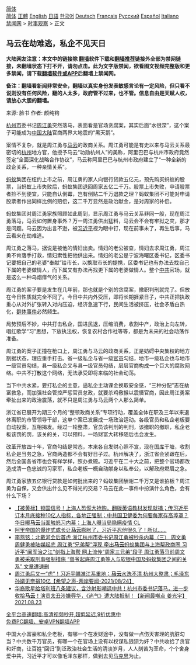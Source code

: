 <!-- 面包屑导航 --> <div class="breadcrumb"><!-- GTranslate: https://gtranslate.io/ -->  <div class="switcher notranslate">  <div class="selected">  <a href="#" onclick="return false;"> 简体</a>  </div>  <div class="option">  <a href="https://www.bannedbook.org" onclick="doGTranslate('zh-CN|zh-CN');jQuery('div.switcher div.selected a').html(jQuery(this).html());return false;" title="简体中文" class="nturl selected"> 简体</a>  <a href="https://www.bannedbook.org/zh-tw/" onclick="doGTranslate('zh-CN|zh-TW');jQuery('div.switcher div.selected a').html(jQuery(this).html());return false;" title="繁體中文" class="nturl"> 正體</a>  <a href="https://www.bannedbook.org/en/" onclick="doGTranslate('zh-CN|en');jQuery('div.switcher div.selected a').html(jQuery(this).html());return false;" title="English" class="nturl"> English</a>  <a href="https://www.bannedbook.org/ja/" onclick="doGTranslate('zh-CN|ja');jQuery('div.switcher div.selected a').html(jQuery(this).html());return false;" title="日本語" class="nturl"> 日語</a>  <a href="https://www.bannedbook.org/ko/" onclick="doGTranslate('zh-CN|ko');jQuery('div.switcher div.selected a').html(jQuery(this).html());return false;" title="한국어" class="nturl"> 한국어</a>  <a href="https://www.bannedbook.org/de/" onclick="doGTranslate('zh-CN|de');jQuery('div.switcher div.selected a').html(jQuery(this).html());return false;" title="Deutsch" class="nturl"> Deutsch</a>  <a href="https://www.bannedbook.org/fr/" onclick="doGTranslate('zh-CN|fr');jQuery('div.switcher div.selected a').html(jQuery(this).html());return false;" title="Français" class="nturl"> Français</a>  <a href="https://www.bannedbook.org/ru/" onclick="doGTranslate('zh-CN|ru');jQuery('div.switcher div.selected a').html(jQuery(this).html());return false;" title="Русский" class="nturl"> Русский</a>  <a href="https://www.bannedbook.org/es/" onclick="doGTranslate('zh-CN|es');jQuery('div.switcher div.selected a').html(jQuery(this).html());return false;" title="Español" class="nturl"> Español</a>  <a href="https://www.bannedbook.org/it/" onclick="doGTranslate('zh-CN|it');jQuery('div.switcher div.selected a').html(jQuery(this).html());return false;" title="Italiano" class="nturl"> Italiano</a>  </div>  </div>      <div class='breadcrumb-sub'><!-- Breadcrumb NavXT 6.3.0 --> <a href="https://www.bannedbook.org/" class="home">禁闻网</a> &gt; <a href="https://www.bannedbook.org/bnews/ssgc/" class="category">时事观察</a> &gt; 正文</div></div><h2>马云在劫难逃，私企不见天日</h2> <p class="notice"><b>大陆网友注意：本文中的链接除 <a href="https://github.com/bannedbook/fanqiang" >翻墙</a>软件下载和<a href="https://github.com/killgcd/justmysocks/blob/master/README.md">翻墙推荐</a>链接外全部为禁网链接，未翻墙状态下打不开，请勿点击。此为文字版禁闻，欲看图文视频完整版和更多禁闻，请下载<a href="https://github.com/bannedbook/fanqiang">翻墙软件或APP</a>后翻墙上禁闻网。</p><p>备注：翻墙看新闻非常安全，翻墙以真实身份发表敏感言论有一定风险，但只看不说则没有任何风险，翻的人太多，政府管不过来，也不管。信息自由是天赋人权，请放心大胆的翻墙。</b></p>  <div class="entry"> <p>来源:&nbsp;脸书                            作者:&nbsp;颜纯钩                                                 </p> <p><a href="https://www.bannedbook.org/bnews/tag/%E6%9D%AD%E5%B7%9E%E5%B8%82/" class="st_tag internal_tag" rel="tag" title="标签 杭州市 下的日志">杭州市</a>委书记<a href="https://www.bannedbook.org/bnews/tag/%e5%91%a8%e6%b1%9f%e5%8b%87/" class="st_tag internal_tag" rel="tag" title="标签 周江勇 下的日志">周江勇</a>突然落马，表面看是官场贪腐案，其实后面“水很深”，这个案子可能成为<span class='wp_keywordlink_affiliate'><a href="https://www.bannedbook.org/" title="中国" target="_blank">中国</a></span><span class='wp_keywordlink_affiliate'><a href="https://www.bannedbook.org/" title="大陆" target="_blank">大陆</a></span>官商两界大地震的“黑天鹅”。</p> <p>案情不复杂，就是周江勇与<a href="https://www.bannedbook.org/bnews/tag/%e9%a9%ac%e4%ba%91/" class="st_tag internal_tag" rel="tag" title="标签 马云 下的日志">马云</a>的政商关系。周江勇可能是有史以来与马云关系最密切的<a href="https://www.bannedbook.org/bnews/tag/%e6%9d%ad%e5%b7%9e/" class="st_tag internal_tag" rel="tag" title="标签 杭州 下的日志">杭州</a>地方官，他授予马云“功勋杭州人”的美称，阿里巴巴与杭州市政府竟然签定“全面深化战略合作协议”，马云称阿里巴巴与杭州市政府建立了“一种全新的政企关系，一种亲情关系”。</p>  <p><a href="https://www.bannedbook.org/bnews/tag/%e8%9a%82%e8%9a%81/" class="st_tag internal_tag" rel="tag" title="标签 蚂蚁 下的日志">蚂蚁</a>集团在纽约上市之前，周江勇的家人向银行贷款五亿元，预先购买蚂蚁的股票，当蚂蚁上市失败后，蚂蚁集团退回周家五亿二千万。股票上市失败，申请股票者捡不到便宜，只能自认倒霉，岂有倒贴二千万退款之理？蚂蚁集团不可能对申请股票者作出同样比例的赔偿，这二千万显然是政治献金，是对周家的补偿。</p> <p>蚂蚁集团对周江勇家族照顾如此周到，显示周江勇与马云关系非同一般，现在周江勇落马，马云如何置身事外？万一周江勇供出猛料，马云会不会有牢狱之灾，那才是问题。马云因为出言不逊，被<a href="https://www.bannedbook.org/bnews/tag/%e4%b9%a0%e8%bf%91%e5%b9%b3/" class="st_tag internal_tag" rel="tag" title="标签 习近平 下的日志">习近平</a>视为眼中钉，现在前事未了，再生后事，马云看来在劫难逃。</p> <p>周江勇之落马，据说是被他的情妇出卖。情妇的老公被查，情妇去求周江勇，周江勇不肯落手打救，情妇索性把他供出来。情妇的老公是宁波海曙区委书记，区委书记要把自己的老婆“奉献”给市长，以换取市长的提携，区委书记也有办法去找自己下属的老婆做情人，而下属又有办法再找更下属的老婆做情人。整个<a href="https://www.bannedbook.org/bnews/tag/%e4%b8%ad%e5%85%b1/" class="st_tag internal_tag" rel="tag" title="标签 中共 下的日志">中共</a>官场，就是这么一种乌烟瘴气的关系。</p>  <p>周江勇的案子要是发生在几年前，那也就是个别的贪腐案，撤职判刑就完了。但放在今日性质就完全不同了。今日中共内外受压，即将长期捱紧日子，中共正把执政重心从对外扩张转入对内压迫，经济急速下行，民间生活被挤压，社会矛盾白热化，<span class='wp_keywordlink_affiliate'><a href="https://www.bannedbook.org/bnews/weiquan/qunti/" title="群体事件" target="_blank">群体事件</a></span>必然频生。</p> <p>局势预后不妙，中共打击私企，国进民退，压缩消费，收割中产，政治上向左转，唱红歌学“习”思想，下放执法权，恢复农村合作社等等，都是为未来的社会动荡作准备。</p> <p>周江勇的案子正撞在枪口上，周江勇与马云的政商关系，正是妨碍中央集权的地方割据状态，理应重手打击。省一级私企与省一级<a href="https://www.bannedbook.org/bnews/tag/%E5%AE%98%E5%91%98/" class="st_tag internal_tag" rel="tag" title="标签 官员 下的日志">官员</a>勾结，地市一级私企也与地市一级官员勾结，县一级私企又与县一级官员勾结，层层官商构成一个巨大的腐败网络。中共不打散这个网络，无法承受即将来临的社会动荡。</p>  <p>当下中共水紧，要打私企的主意，逼私企主动课金换取安全感，“三种分配”志在劫富救急，而加强社会管控严惩官员怠政，就要杀鸡儆猴以震慑官商，因此周江勇案牵扯出来的政治震荡，就不只是周江勇与马云两个人那么简单。</p> <p>浙江省已展开为期三个月的“整顿政商关系”专项行动，覆盖全体在职及三年以来退休离职的市管领导干部，这单个案已发展成一场政治运动。各级官员和私企老板要自动投案，互相揭发。经过一轮整肃，官员该判刑的判刑，该撤职的撤职，私企老板该罚的罚，该关的关，可以预料，一场财富大转移随后也会发生。</p> <p>改革开放四十年，官商勾结是常态，本来各自发财心照不宣，现在国库干塘，收割私企是当务之急，官商两造都不会有好日子过。杭州解决了，浙江省会紧跟在后，然后全国各省市也会有样学样，照办煮碗。习近平在二十大之前，把整个官场都改造成清一色忠诚的习家军，私企老板一概自动献身以私奉公，以解政府燃眉之急。</p>  <p>周江勇家族五亿银行贷款是如何批出来的？蚂蚁集团酬谢二千万又是谁拍板？周江勇为自保，又会供出什么见不得光的交易？马云在此一事件中扮演什么角色，会有什么下场？</p> <ul class='op-related-articles' title='相关阅读'> <li><a href='https://www.bannedbook.org/bnews/bannedvideo/20210826/1613198.html' target='_blank'>【被黄标】锁国信号！上海人恐慌大抢购，翻版英语教材发现就捕；传习近平订本月底接种10亿人指标，各地正强制；中共国卫健委为何要每家存高埠罩？华日曝<b>马云</b>当面触怒习内幕；上海人曝当局隐瞒疫情 CL</a></li> <li><a href='https://www.bannedbook.org/bnews/bannedvideo/20210825/1612593.html' target='_blank'>阿里帝国的爆炸式成长让<b>马云</b>膨胀了，习近平忍他很久了！所以......</a></li> <li><a href='https://www.bannedbook.org/bnews/comments/20210825/1612534.html' target='_blank'>李燕铭：北戴河会后首虎 浙江杭州市委书记周江勇被秒杀内幕（三） 周文勇周健勇被陆媒起底 周江勇“兄弟帮”浮现 牵出<b>马云</b>蚂蚁集团与上海帮政商圈 习近平“闽军治之江”剑指上海帮 网上流传“周家三兄弟”段子 周江勇落马前周文勇被采取刑事强制措施 “兽爷起底周江勇等人与软银中国及蚂蚁集团之间的关系” 文章遭速删</a></li> <li><a href='https://www.bannedbook.org/bnews/comments/20210824/1612388.html' target='_blank'>周江勇后又一“虎”！习近平瞄准江系重地；<b>马云</b>水洗不清 杭州大整肃；毛泽东孙婿无奈捐10亿【希望之声-两岸要闻-2021/08/24】</a></li> <li><a href='https://www.bannedbook.org/bnews/comments/20210824/1611957.html' target='_blank'>华裔歌星给塔利班八条建议，含沙射影嘲讽中共！杭州市委书记落马，进一步收拾<b>马云</b>！演员太丑涉嫌辱华，《尚气》遭大陆抵制！【新闻最嘲点 姜光宇】2021.08.23</a></li> </ul> <p class="texttj"> <a href="https://github.com/bannedbook/fanqiang/wiki/V2ray%E6%9C%BA%E5%9C%BA" target="_blank">全平台高速翻墙:高清视频秒开,超低延迟,9折优惠中</a><br/> <a href="https://github.com/bannedbook/fanqiang/wiki/%E7%A6%81%E9%97%BB%E7%BD%91%E5%AE%89%E5%8D%93%E7%BF%BB%E5%A2%99%E6%96%B0%E9%97%BBAPP" target="_blank">免费PC翻墙、安卓VPN翻墙APP</a></p><p>中国大小富豪和私企老板，有哪一个在发财途中，没有做一点伤天害理的肮脏勾当？中共数千万官员，有哪一个在官场上没有以权谋私狼狈为奸？中共收拾了贪官和奸商，让百姓“回归”到泛政治社会生活的清淡岁月，人人刻苦为革命，个个舍身爱中共，习近平才可以像毛泽东那样，做到去见<span class='wp_keywordlink'><a href="https://www.bannedbook.org/forum2/topic105.html" title="《马克思的成魔之路》" target="_blank">马克思</a></span>为止。</p><a name='sharetosocial'></a>  <div style="margin-bottom:5px;padding-bottom:5px;clear:both"> <div id="archive-pix-1" class="banner-ads"> <!-- AuctionX Display platform tag START --> <div id="26318x728x90x621x_ADSLOT2" clicktrack="%%CLICK_URL_ESC%%"></div> <!-- AuctionX Display platform tag END --> </div> <div id="archive-pix-2" class="banner-ads"> <!-- AuctionX Display platform tag START --> <div id="26315x300x250x621x_ADSLOT2" clicktrack="%%CLICK_URL_ESC%%"></div> <!-- AuctionX Display platform tag END --> </div> </div>  <div id="archive-pix-1" class="banner-ads"> <!-- AuctionX Display platform tag START --> <div id="26318x728x90x621x_ADSLOT3" clicktrack="%%CLICK_URL_ESC%%"></div> <!-- AuctionX Display platform tag END --> </div> </div><!--END ENTRY--> 
